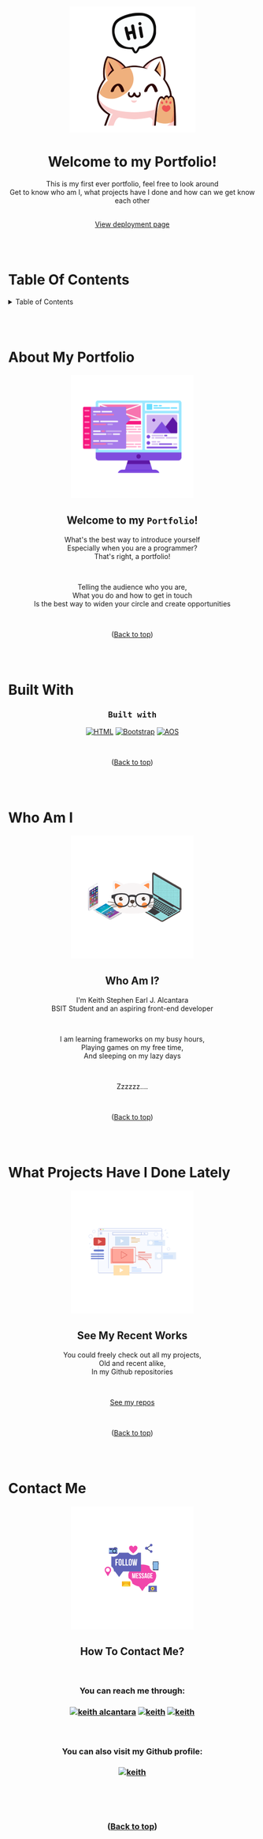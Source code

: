 <!-- HEADER -->

<br><br>
<div align="center">
   <a href="https://github.com/StephenAlcantara/my-portfolio">
    <img src="README-assets/greetings.png">
   </a>
   
   <h1>Welcome to my Portfolio!</h1>
   <p>This is my first ever portfolio, feel free to look around<br>
   Get to know who am I, what projects have I done and how can we get know each other</p>
   
   <br>
   
   <a href="https://github.com/StephenAlcantara/my-portfolio">
    View deployment page
   </a>
</div>
   
   <br><br>

<!-- TABLE OF CONTENTS -->

# Table Of Contents

<details>
   <summary>Table of Contents</summary>
      <ol>
        <li>
          <a href="#about-my-portfolio">About My Portfolio</a>
          <ul>
            <li>
              <a href="#built-with">Built with</a>
            </li>
          </ul>
        </li>
        <li>
          <a href="#who-am-i">Get to know me</a>
        </li>
        <li>
          <a href="#what-project-have-i-done-lately">See my recent works</a>
        </li>
        <li>
          <a href="#contact-me">How to contact me</a>
        </li>
      </ol>
</details>

<br><br>

<!-- ABOUT MY PORTFOLIO -->

# About My Portfolio

<div align="center"> 
  <img src="README-assets/portfolio-thumb.png">
  
  <h2 id="about">Welcome to my <code>Portfolio</code>!</h2>
  <p>What's the best way to introduce yourself <br>
  Especially when you are a programmer? <br>
  That's right, a portfolio!</p>
  <br>
  <p>Telling the audience who you are,<br>
  What you do and how to get in touch <br>
  Is the best way to widen your circle and create opportunities</p>
  
  <br><p>(<a href="#table-of-contents">Back to top</a>)</p>
  
  <br><br>
</div>

<!-- BUILT WITH -->

# Built With

<div align="center"> 
  <h3>
    <kbd>Built with</kbd>
  </h3>
  
  [![HTML][HTML]][HTML-url]
  [![Bootstrap][Bootstrap.com]][Bootstrap-url]
  [![AOS][AOS]][Bootstrap-url]
  
  
  <br><p>(<a href="#table-of-contents">Back to top</a>)</p>
  
  <br><br>
</div>

<!-- WHO AM I -->

# Who Am I

<div align="center"> 
  
  <img src="README-assets/who-thumb.png">

  <h2>Who Am I?</h2>
    <p>I'm Keith Stephen Earl J. Alcantara <br>
    BSIT Student and an aspiring front-end developer </p> <br>
   
<p>I am learning frameworks on my busy hours, <br>
  Playing games on my free time, <br>
  And sleeping on my lazy days</p> <br>

<p>Zzzzzz....</p>

   <br><p>(<a href="#table-of-contents">Back to top</a>)</p>
   
   <br><br>
</div>

<!-- WHAT PROJECTS HAVE I DONE LATELY -->

# What Projects Have I Done Lately

<div align="center">
  
  <img src="README-assets/projects-thumb.png">

  <h2>See My Recent Works</h2>
  <p>You could freely check out all my projects, <br>
  Old and recent alike, <br>
  In my Github repositories </p> <br>

  <a href="https://github.com/StephenAlcantara?tab=repositories"> See my repos </a>

  <br><p>(<a href="#table-of-contents">Back to top</a>)</p>
  
  <br><br>
</div>

<!-- CONTACT -->

# Contact Me

<div align="center"> 
  
  <img src="README-assets/contact-thumb.png">

  <h2>How To Contact Me?</h2> <br>

  <h3>You can reach me through: <h3>
  <p>
    <a href="https://fb.com/keith alcantara" target="blank"><img src="https://raw.githubusercontent.com/rahuldkjain/github-profile-readme-generator/master/src/images/icons/Social/facebook.svg" alt="keith alcantara" height="30" width="40" /></a>
    <a href="https://twitter.com/keith" target="blank"><img src="https://raw.githubusercontent.com/rahuldkjain/github-profile-readme-generator/master/src/images/icons/Social/twitter.svg" alt="keith" height="30" width="40" /></a>
    <a href="mailto:keithalcantara13@gmail.com" target="blank"><img width="25" src="https://user-images.githubusercontent.com/5141132/50740364-7ea80880-1217-11e9-8faf-2348e31beedd.png" alt="keith" height="30" width="40"></a>
  </p><br>


  <h3>You can also visit my Github profile: <h3>
  <p>
    <a href="https://github.com/StephenAlcantara" target="blank"><img src="https://raw.githubusercontent.com/rahuldkjain/github-profile-readme-generator/master/src/images/icons/Social/github.svg" alt="keith" height="30" /></a>
  </p><br>
  
  <br><p>(<a href="#table-of-contents">Back to top</a>)</p>
</div>

<!-- MARKDOWN LINKS & IMAGES -->

[AOS]: https://img.shields.io/badge/AOS-F7DF1E?style=for-the-badge&logo=javascript&logoColor=black
[AOS-url]: https://michalsnik.github.io/aos/

[Bootstrap.com]: https://img.shields.io/badge/Bootstrap5-563D7C?style=for-the-badge&logo=bootstrap&logoColor=white
[Bootstrap-url]: https://getbootstrap.com

[HTML]: https://img.shields.io/badge/HTML5-20232A?style=for-the-badge&logo=html5&logoColor=white
[HTML-url]: https://alvarotrigo.com/fullPage/